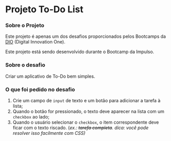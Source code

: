 # Projeto To-Do List

### Sobre o Projeto
Este projeto é apenas um dos desafios proporcionados pelos Bootcamps da [DIO](http://dio.me) (Digital Innovation One).

Este projeto está sendo desenvolvido durante o Bootcamp da Impulso.

### Sobre o desafio
Criar um aplicativo de To-Do bem simples.

### O que foi pedido no desafio
1. Crie um campo de <code>input</code> de texto e um botão para adicionar a tarefa à lista;
2. Quando o botão for pressionado, o texto deve aparecer na lista com um <code>checkbox</code> ao lado;
3. Quando o usuário selecionar o <code>checkbox</code>, o item correspondente deve ficar com o texto riscado. (<i>ex.: <strike>tarefa completa<i></strike>. dica: você pode resolver isso facilmente com CSS<i>)
